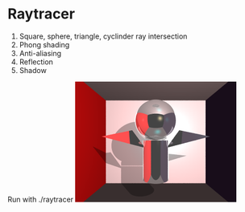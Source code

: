# Raytracer
1) Square, sphere, triangle, cyclinder ray intersection
2) Phong shading
3) Anti-aliasing
4) Reflection
5) Shadow

Run with ./raytracer
![Alt text](https://github.com/hanwang92/Raytracer/blob/master/view.bmp)

